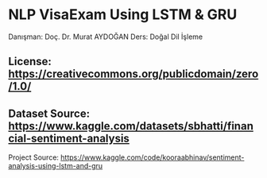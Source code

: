 # NLP VisaExam Using LSTM & GRU
Danışman: Doç. Dr. Murat AYDOĞAN
Ders: Doğal Dil İşleme


## License: https://creativecommons.org/publicdomain/zero/1.0/

## Dataset Source: https://www.kaggle.com/datasets/sbhatti/financial-sentiment-analysis



Project Source: https://www.kaggle.com/code/kooraabhinav/sentiment-analysis-using-lstm-and-gru
